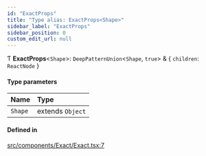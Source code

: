 ```yaml
---
id: "ExactProps"
title: "Type alias: ExactProps<Shape>"
sidebar_label: "ExactProps"
sidebar_position: 0
custom_edit_url: null
---
```


Ƭ **ExactProps**<`Shape`\>: `DeepPatternUnion`<`Shape`, ``true``\> & { `children`: `ReactNode`  }

#### Type parameters

| Name | Type |
| :------ | :------ |
| `Shape` | extends `Object` |

#### Defined in

[src/components/Exact/Exact.tsx:7](https://github.com/ythecombinator/react-matchez/blob/7c6b6bd/src/components/Exact/Exact.tsx#L7)
